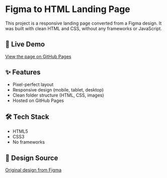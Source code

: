 # Figma to HTML Landing Page

This project is a responsive landing page converted from a Figma design. It was built with clean HTML and CSS, without any frameworks or JavaScript.

## 🔗 Live Demo

[View the page on GitHub Pages](https://b0gdan-goncharov.github.io/figmatoweb1/)

## ✨ Features

- Pixel-perfect layout
- Responsive design (mobile, tablet, desktop)
- Clean folder structure (HTML, CSS, images)
- Hosted on GitHub Pages

## 🛠 Tech Stack

- HTML5
- CSS3
- No frameworks

## 🎨 Design Source

[Original design from Figma](https://www.figma.com/design/02GShKlhC8SWPOujnEecq6/Work?node-id=0-1&t=jmoXqC45lr1qVa0t-1)
